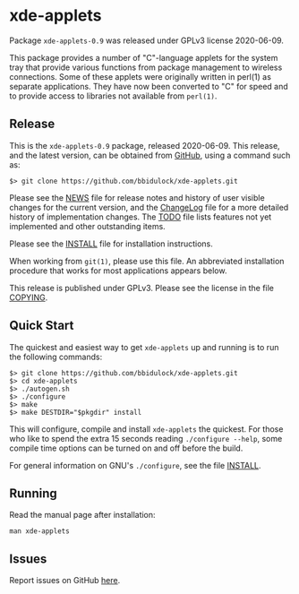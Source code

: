 [xde-applets -- read me first file.  2020-06-09]: #

xde-applets
===============

Package `xde-applets-0.9` was released under GPLv3 license 2020-06-09.

This package provides a number of "C"-language applets for the system
tray that provide various functions from package management to wireless
connections.  Some of these applets were originally written in perl(1)
as separate applications.  They have now been converted to "C" for speed
and to provide access to libraries not available from `perl(1)`.


Release
-------

This is the `xde-applets-0.9` package, released 2020-06-09.  This
release, and the latest version, can be obtained from [GitHub][1], using
a command such as:

    $> git clone https://github.com/bbidulock/xde-applets.git

Please see the [NEWS][3] file for release notes and history of user
visible changes for the current version, and the [ChangeLog][4] file for
a more detailed history of implementation changes.  The [TODO][5] file
lists features not yet implemented and other outstanding items.

Please see the [INSTALL][7] file for installation instructions.

When working from `git(1)`, please use this file.  An abbreviated
installation procedure that works for most applications appears below.

This release is published under GPLv3.  Please see the license in the
file [COPYING][9].


Quick Start
-----------

The quickest and easiest way to get `xde-applets` up and running is to run
the following commands:

    $> git clone https://github.com/bbidulock/xde-applets.git
    $> cd xde-applets
    $> ./autogen.sh
    $> ./configure
    $> make
    $> make DESTDIR="$pkgdir" install

This will configure, compile and install `xde-applets` the quickest.  For
those who like to spend the extra 15 seconds reading `./configure
--help`, some compile time options can be turned on and off before the
build.

For general information on GNU's `./configure`, see the file
[INSTALL][7].


Running
-------

Read the manual page after installation:

    man xde-applets


Issues
------

Report issues on GitHub [here][2].



[1]: https://github.com/bbidulock/xde-applets
[2]: https://github.com/bbidulock/xde-applets/issues
[3]: https://github.com/bbidulock/xde-applets/blob/0.9/NEWS
[4]: https://github.com/bbidulock/xde-applets/blob/0.9/ChangeLog
[5]: https://github.com/bbidulock/xde-applets/blob/0.9/TODO
[6]: https://github.com/bbidulock/xde-applets/blob/0.9/COMPLIANCE
[7]: https://github.com/bbidulock/xde-applets/blob/0.9/INSTALL
[8]: https://github.com/bbidulock/xde-applets/blob/0.9/LICENSE
[9]: https://github.com/bbidulock/xde-applets/blob/0.9/COPYING

[ vim: set ft=markdown sw=4 tw=72 nocin nosi fo+=tcqlorn spell: ]: #
